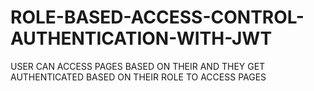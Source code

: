 # ROLE-BASED-ACCESS-CONTROL-AUTHENTICATION-WITH-JWT
USER CAN ACCESS PAGES BASED ON THEIR AND THEY GET AUTHENTICATED BASED ON THEIR ROLE TO ACCESS PAGES 
